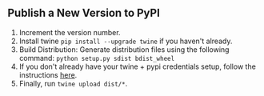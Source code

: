 ## Publish a New Version to PyPI
1. Increment the version number.
2. Install twine `pip install --upgrade twine` if you haven't already.
3. Build Distribution: Generate distribution files using the following command: `python setup.py sdist bdist_wheel`
4. If you don't already have your twine + pypi credentials setup, follow the instructions [here](https://packaging.python.org/en/latest/guides/distributing-packages-using-setuptools/#create-an-account).
5. Finally, run `twine upload dist/*`.